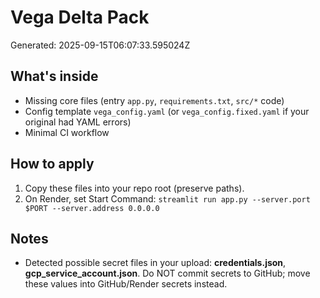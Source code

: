 # Vega Delta Pack
Generated: 2025-09-15T06:07:33.595024Z

## What's inside
- Missing core files (entry `app.py`, `requirements.txt`, `src/*` code)
- Config template `vega_config.yaml` (or `vega_config.fixed.yaml` if your original had YAML errors)
- Minimal CI workflow

## How to apply
1. Copy these files into your repo root (preserve paths).
2. On Render, set Start Command:
   `streamlit run app.py --server.port $PORT --server.address 0.0.0.0`

## Notes
- Detected possible secret files in your upload: **credentials.json**, **gcp_service_account.json**.
  Do NOT commit secrets to GitHub; move these values into GitHub/Render secrets instead.
